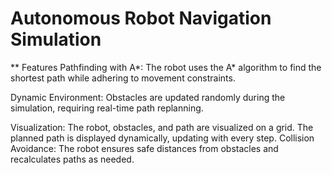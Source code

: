 # Autonomous Robot Navigation Simulation

** Features
Pathfinding with A*: The robot uses the A* algorithm to find the shortest path while adhering to movement constraints.

Dynamic Environment: Obstacles are updated randomly during the simulation, requiring real-time path replanning.

Visualization:
The robot, obstacles, and path are visualized on a grid.
The planned path is displayed dynamically, updating with every step.
Collision Avoidance: The robot ensures safe distances from obstacles and recalculates paths as needed.
